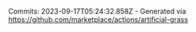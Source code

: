 Commits: 2023-09-17T05:24:32.858Z - Generated via https://github.com/marketplace/actions/artificial-grass
<br>
